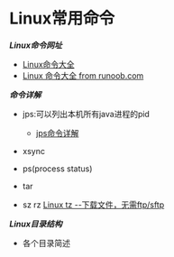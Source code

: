 # Linux常用命令


***Linux命令网址***

- [Linux命令大全](http://man.linuxde.net/)
- [Linux 命令大全 from runoob.com](http://www.runoob.com/linux/linux-command-manual.html)

***命令详解***

- jps:可以列出本机所有java进程的pid 
   - [jps命令详解](https://blog.csdn.net/gtuu0123/article/details/6025520)


- xsync
- ps(process status)
- tar


- sz rz [Linux tz --下载文件，无需ftp/sftp](https://blog.csdn.net/mosesmo1989/article/details/51094778)




***Linux目录结构***

- 各个目录简述